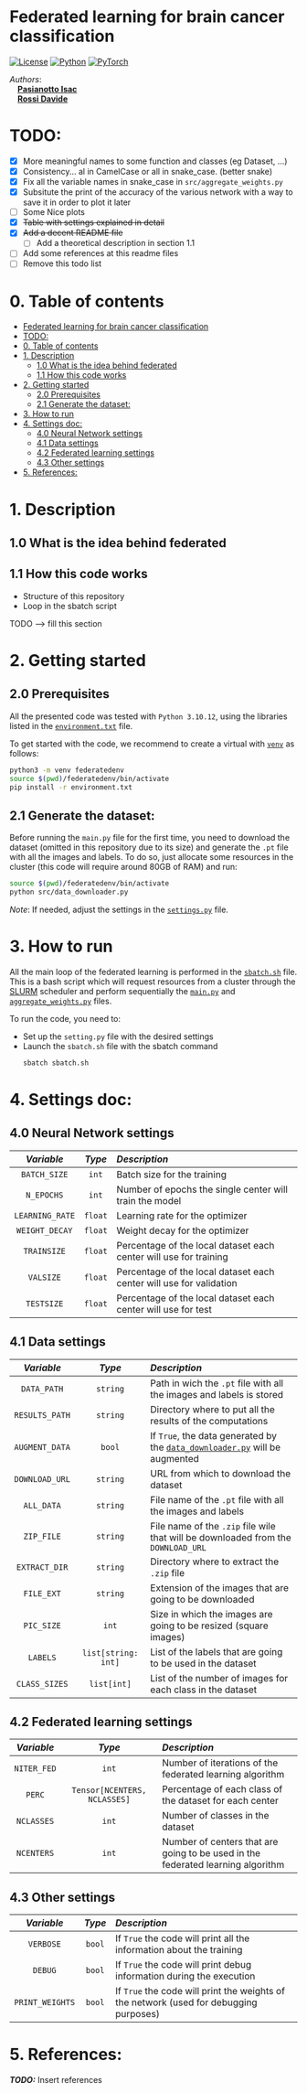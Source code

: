 # Federated learning for brain cancer classification

<p style="text-align: center;">

[![License](https://img.shields.io/badge/License-MIT%20license-mitlicense?style=for-the-badge&logo=MIT&color=%23FF9E0F)](https://github.com/IsacPasianotto/federatedlearning/blob/main/LICENSE)
[![Python](https://img.shields.io/badge/Python-Python?style=for-the-badge&logo=Python&logoColor=%23FECC00&color=%233776AB)](https://www.python.org/)
[![PyTorch](https://img.shields.io/badge/PyTorch-PyTorch?style=for-the-badge&logo=PyTorch&logoColor=white&color=%23EE4C2C)](https://pytorch.org/)

</p>

_Authors_:\
&emsp;[**Pasianotto Isac**](https://github.com/IsacPasianotto/)\
&emsp;[**Rossi Davide**](https://github.com/DavideRossi1/)


# TODO:

- [x] More meaningful names to some function and classes (eg Dataset, ...)
- [x] Consistency... al in CamelCase or all in snake_case. (better snake)
- [x] Fix all the variable names in snake_case in `src/aggregate_weights.py`
- [x] Subsitute the print of the accuracy of the various network with a way to save it in order to plot it later
- [ ] Some Nice plots
- [x] ~~Table with settings explained in detail~~
- [x] ~~Add a decent README file~~
  - [ ] Add a theoretical description in section 1.1
- [ ] Add some references at this readme files
- [ ] Remove this todo list

# 0. Table of contents

- [Federated learning for brain cancer classification](#federated-learning-for-brain-cancer-classification)
- [TODO:](#todo)
- [0. Table of contents](#0-table-of-contents)
- [1. Description](#1-description)
  - [1.0 What is the idea behind federated](#10-what-is-the-idea-behind-federated)
  - [1.1 How this code works](#11-how-this-code-works)
- [2. Getting started](#2-getting-started)
  - [2.0 Prerequisites](#20-prerequisites)
  - [2.1 Generate the dataset:](#21-generate-the-dataset)
- [3. How to run](#3-how-to-run)
- [4. Settings doc:](#4-settings-doc)
  - [4.0 Neural Network settings](#40-neural-network-settings)
  - [4.1 Data settings](#41-data-settings)
  - [4.2 Federated learning settings](#42-federated-learning-settings)
  - [4.3 Other settings](#43-other-settings)
- [5. References:](#5-references)


# 1. Description

## 1.0 What is the idea behind federated

## 1.1 How this code works

- Structure of this repository
- Loop in the sbatch script


TODO --> fill this section 

# 2. Getting started

## 2.0 Prerequisites

All the presented code was tested with `Python 3.10.12`, using the libraries listed in the [`environment.txt`](./environment.txt) file. 

To get started with the code, we recommend to create a virtual with [`venv`](https://docs.python.org/3/library/venv.html) as follows:

```bash
python3 -m venv federatedenv
source $(pwd)/federatedenv/bin/activate
pip install -r environment.txt
```

## 2.1 Generate the dataset:

Before running the `main.py` file for the first time, you need to download the dataset (omitted in this repository due to its size) and generate the `.pt` file with all the images and labels.
To do so, just allocate some resources in the cluster (this code will require around 80GB of RAM) and run: 

```bash
source $(pwd)/federatedenv/bin/activate
python src/data_downloader.py
```

*Note*: If needed, adjust the settings in the [`settings.py`](./settings.py) file.

# 3. How to run

All the main loop of the federated learning is performed in the [`sbatch.sh`](./sbatch.sh) file. 
This is a bash script which will request resources from a cluster through the [SLURM](https://slurm.schedmd.com/) scheduler and perform sequentially the [`main.py`](./main.py) and [`aggregate_weights.py`](./src/aggregate_weights.py) files.

To run the code, you need to:

  - Set up the `setting.py` file with the desired settings
  - Launch the `sbatch.sh` file with the sbatch command
    ```bash
    sbatch sbatch.sh
    ```

# 4. Settings doc:

## 4.0 Neural Network settings

| **_Variable_**  | **_Type_** | **_Description_**                                                   |
| :-------------: | :--------: | :----------------------------------------------------------------   |
|  `BATCH_SIZE`   |   `int`    | Batch size for the training                                         |
|   `N_EPOCHS`    |   `int`    | Number of epochs the single center will train the model             |
| `LEARNING_RATE` |  `float`   | Learning rate for the optimizer                                     |
|  `WEIGHT_DECAY` |  `float`   | Weight decay for the optimizer                                      |   
|   `TRAINSIZE`   |  `float`   | Percentage of the local dataset each center will use for training   |
|    `VALSIZE`    |  `float`   | Percentage of the local dataset each center will use for validation |
|   `TESTSIZE`    |  `float`   | Percentage of the local dataset each center will use for test       |

## 4.1 Data settings


|   **_Variable_**   |     **_Type_**      | **_Description_**                                                                                     |
|:------------------:|:-------------------:|:----------------------------------------------------------------------------------------------------- |
|    `DATA_PATH`     |      `string`       | Path in wich the `.pt` file with all the images and labels is stored                                  |
|   `RESULTS_PATH`   |      `string`       | Directory where to put all the results of the computations                                            |
|   `AUGMENT_DATA`   |       `bool`        | If `True`, the data generated by the [`data_downloader.py`](src/data_downloader.py) will be augmented |
|   `DOWNLOAD_URL`   |      `string`       | URL from which to download the dataset                                                                |
|     `ALL_DATA`     |      `string`       | File name of the `.pt` file with all the images and labels                                            |
|     `ZIP_FILE`     |      `string`       | File name of the `.zip` file wile that will be downloaded from the `DOWNLOAD_URL`                     |
|   `EXTRACT_DIR`    |      `string`       | Directory where to extract the `.zip` file                                                            |
|     `FILE_EXT`     |      `string`       | Extension of the images that are going to be downloaded                                               |
|     `PIC_SIZE`     |        `int`        | Size in which the images are going to be resized (square images)                                      |
|     `LABELS`       | `list[string: int]` | List of the labels that are going to be used in the dataset                                           |
|   `CLASS_SIZES`    |     `list[int]`     | List of the number of images for each class in the dataset                                            |


## 4.2 Federated learning settings

| **_Variable_** | **_Type_** | **_Description_**                                                               |
|:--------------:|:----------:|:--------------------------------------------------------------------------------|
| `NITER_FED`    | `int`      | Number of iterations of the federated learning algorithm                        |
| `PERC`| `Tensor[NCENTERS, NCLASSES]` | Percentage of each class of the dataset for each center                |
| `NCLASSES`     | `int`      | Number of classes in the dataset                                                |
| `NCENTERS`     | `int`      | Number of centers that are going to be used in the federated learning algorithm |

## 4.3 Other settings

| **_Variable_**  | **_Type_** | **_Description_**                                                                      |
|:---------------:|:----------:|:---------------------------------------------------------------------------------------|
| `VERBOSE`       | `bool`     | If `True` the code will print all the information about the training                   |
| `DEBUG`         | `bool`     | If `True` the code will print debug information during the execution                   |
| `PRINT_WEIGHTS` | `bool`     | If `True` the code will print the weights of the network (used for debugging purposes) |

# 5. References:

***TODO:*** Insert references

